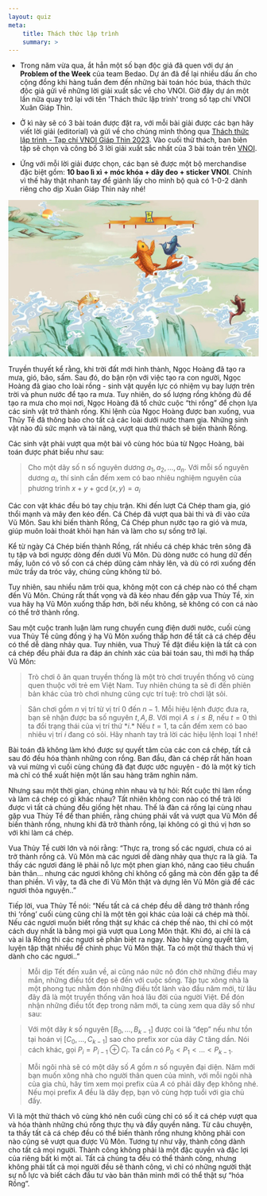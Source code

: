 ```yaml
---
layout: quiz
meta:
    title: Thách thức lập trình
    summary: >
---
```


- Trong năm vừa qua, ắt hẳn một số bạn độc giả đã quen với dự án **Problem of the Week** của team Bedao. Dự án đã để lại nhiều dấu ấn cho cộng đồng khi hàng tuần đem đến những bài toán hóc búa, thách thức độc giả gửi về những lời giải xuất sắc về cho VNOI. Giờ đây dự án một lần nữa quay trở lại với tên 'Thách thức lập trình' trong số tạp chí VNOI Xuân Giáp Thìn. 

- Ở kì này sẽ có 3 bài toán được đặt ra, với mỗi bài giải được các bạn hãy viết lời giải (editorial) và gửi về cho chúng mình thông qua [Thách thức lập trình - Tạp chí VNOI Giáp Thìn 2023](). Vào cuối thử thách, ban biên tập sẽ chọn và công bố 3 lời giải xuất sắc nhất của 3 bài toán trên [VNOI](https://www.facebook.com/vnoi.wiki).

- Ứng với mỗi lời giải được chọn, các bạn sẽ được một bộ merchandise đặc biệt gồm: **10 bao lì xì + móc khóa + dây đeo + sticker VNOI**. Chính vì thế hãy thật nhanh tay để giành lấy cho mình bộ quà có 1-0-2 dành riêng cho dịp Xuân Giáp Thìn này nhé! 

![](../assets/do-vui/image1.jpg)

Truyền thuyết kể rằng, khi trời đất mới hình thành, Ngọc Hoàng đã tạo ra mưa, gió, bão, sấm. Sau đó, do bận rộn với việc tạo ra con người, Ngọc Hoàng đã giao cho loài rồng - sinh vật quyền lực có nhiệm vụ bay lượn trên trời và phun nước để tạo ra mưa. Tuy nhiên, do số lượng rồng không đủ để tạo ra mưa cho mọi nơi, Ngọc Hoàng đã tổ chức cuộc “thi rồng” để chọn lựa các sinh vật trở thành rồng. Khi lệnh của Ngọc Hoàng được ban xuống, vua Thủy Tề đã thông báo cho tất cả các loài dưới nước tham gia. Những sinh vật nào đủ sức mạnh và tài năng, vượt qua thử thách sẽ biến thành Rồng. 

Các sinh vật phải vượt qua một bài vô cùng hóc búa từ Ngọc Hoàng, bài toán được phát biểu như sau:

>Cho một dãy số n số nguyên dương $a_1, a_2,\ldots, a_n$. Với mỗi số nguyên dương $a_i$, thí sinh cần đếm xem có bao nhiêu nghiệm nguyên của phương trình $x + y + \gcd(x, y) = a_i$

Các con vật khác đều bó tay chịu trận. Khi đến lượt Cá Chép tham gia, gió thổi mạnh và mây đen kéo đến. Cá Chép đã vượt qua bài thi và đi vào cửa Vũ Môn. Sau khi biến thành Rồng, Cá Chép phun nước tạo ra gió và mưa, giúp muôn loài thoát khỏi hạn hán và làm cho sự sống trở lại.

Kể từ ngày Cá Chép biến thành Rồng, rất nhiều cá chép khác trên sông đã tụ tập và bơi ngược dòng đến dưới Vũ Môn. Dù dòng nước có hung dữ đến mấy, luôn có vô số con cá chép dũng cảm nhảy lên, và dù có rơi xuống đến mức trầy da tróc vảy, chúng cũng không từ bỏ.

Tuy nhiên, sau nhiều năm trôi qua, không một con cá chép nào có thể chạm đến Vũ Môn. Chúng rất thất vọng và đã kéo nhau đến gặp vua Thủy Tề, xin vua hãy hạ Vũ Môn xuống thấp hơn, bởi nếu không, sẽ không có con cá nào có thể trở thành rồng.

Sau một cuộc tranh luận làm rung chuyển cung điện dưới nước, cuối cùng vua Thủy Tề cũng đồng ý hạ Vũ Môn xuống thấp hơn để tất cả cá chép đều có thể dễ dàng nhảy qua. Tuy nhiên, vua Thuỷ Tề đặt điều kiện là tất cả con cá chép đều phải đưa ra đáp án chính xác của bài toán sau, thì mới hạ thấp Vũ Môn:

>Trò chơi ô ăn quan truyền thống là một trò chơi truyền thống vô cùng quen thuộc với trẻ em Việt Nam. Tuy nhiên chúng ta sẽ đi đến phiên bản khác của trò chơi nhưng cũng cực trí tuệ: trò chơi lật sỏi.

>Sân chơi gồm $n$ vị trí từ vị trí $0$ đến $n - 1$. Mỗi hiệu lệnh được đưa ra, bạn sẽ nhận được ba số nguyên $t, A, B$. Với mọi $A \leq i \leq B$, nếu $t = 0$ thì ta đổi trạng thái của vị trí thứ $*i$.* Nếu $t = 1$, ta cần đếm xem có bao nhiêu vị trí $i$ đang có sỏi. Hãy nhanh tay trả lời các hiệu lệnh loại $1$  nhé!


Bài toán đã không làm khó được sự quyết tâm của các con cá chép, tất cả sau đó đều hóa thành những con rồng. Ban đầu, đàn cá chép rất hân hoan và vui mừng vì cuối cùng chúng đã đạt được ước nguyện - đó là một kỳ tích mà chỉ có thể xuất hiện một lần sau hàng trăm nghìn năm.

Nhưng sau một thời gian, chúng nhìn nhau và tự hỏi: Rốt cuộc thì làm rồng và làm cá chép có gì khác nhau? Tất nhiên không con nào có thể trả lời được vì tất cả chúng đều giống hệt nhau. Thế là đàn cá rồng lại cùng nhau gặp vua Thủy Tề để than phiền, rằng chúng phải vất vả vượt qua Vũ Môn để biến thành rồng, nhưng khi đã trở thành rồng, lại không có gì thú vị hơn so với khi làm cá chép.

Vua Thủy Tề cười lớn và nói rằng: “Thực ra, trong số các ngươi, chưa có ai trở thành rồng cả. Vũ Môn mà các ngươi dễ dàng nhảy qua thực ra là giả. Ta thấy các ngươi đáng lẽ phải nỗ lực một phen gian khó, nâng cao tiêu chuẩn bản thân… nhưng các ngươi không chỉ không cố gắng mà còn đến gặp ta để than phiền. Vì vậy, ta đã che đi Vũ Môn thật và dựng lên Vũ Môn giả để các ngươi thỏa nguyện..”

Tiếp lời, vua Thủy Tề nói: “Nếu tất cả cá chép đều dễ dàng trở thành rồng thì ‘rồng’ cuối cùng cũng chỉ là một tên gọi khác của loài cá chép mà thôi. Nếu các ngươi muốn biết rồng thật sự khác cá chép thế nào, thì chỉ có một cách duy nhất là bằng mọi giá vượt qua Long Môn thật. Khi đó, ai chỉ là cá và ai là Rồng thì các ngươi sẽ phân biệt ra ngay. Nào hãy cùng quyết tâm, luyện tập thật nhiều để chinh phục Vũ Môn thật. Ta có một thử thách thú vị dành cho các ngươi..”


>Mỗi dịp Tết đến xuân về, ai cũng náo nức nô đón chờ những điều may mắn, những điều tốt đẹp sẽ đến với cuộc sống. Tập tục xông nhà là một phong tục nhằm đón những điều tốt lành vào đầu năm mới, từ lâu đây đã là một truyền thống văn hoá lâu đời của người Việt. Để đón nhận những điều tốt đẹp trong năm mới, ta cùng xem qua dãy số như sau:

>Với một dãy $k$ số nguyên $[B_0, …, B_{k - 1}]$ được coi là “đẹp” nếu như tồn tại hoán vị $[C_0, …, C_{k - 1}]$ sao cho prefix xor của dãy $C$ tăng dần. Nói cách khác, gọi $P_i = P_{i - 1} \oplus C_i$. Ta cần có $P_0 < P_1 < … < P_{k - 1}$. 

>Mỗi ngôi nhà sẽ có một dãy số $A$ gồm $n$ số nguyên đại diện. Năm mới bạn muốn xông nhà cho người thân quen của mình, với mỗi ngôi nhà của gia chủ, hãy tìm xem mọi prefix của $A$ có phải dãy đẹp không nhé. Nếu mọi prefix $A$ đều là dãy đẹp, bạn vô cùng hợp tuổi với gia chủ đấy.


Vì là một thử thách vô cùng khó nên cuối cùng chỉ có số ít cá chép vượt qua và hóa thành những chú rồng thực thụ và đầy quyền năng. Từ câu chuyện, ta thấy tất cả cá chép đều có thể biến thành rồng nhưng không phải con nào cũng sẽ vượt qua được Vũ Môn. Tương tự như vậy, thành công dành cho tất cả mọi người. Thành công không phải là một đặc quyền và đặc lợi của riêng bất kì một ai. Tất cả chúng ta đều có thể thành công, nhưng không phải tất cả mọi người đều sẽ thành công, vì chỉ có những người thật sự nỗ lực và biết cách đầu tư vào bản thân mình mới có thể thật sự “hóa Rồng”.


 